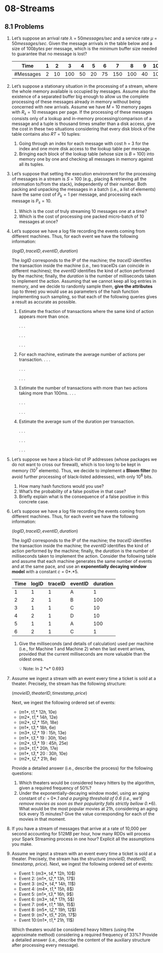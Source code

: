 # 08-Streams

## 8.1 **Problems**

1. Let’s suppose an arrival rate *λ* = 50*messages/sec* and a service rate *µ* = 50*messages/sec*. Given the message arrivals in the table below and a size of 100*bytes* per message, which is the minimum buffer size needed to guarantee that no message is lost?
    
    
    | Time | 1 | 2 | 3 | 4 | 5 | 6 | 7 | 8 | 9 | 10 |
    | --- | --- | --- | --- | --- | --- | --- | --- | --- | --- | --- |
    | #Messages | 2 | 10 | 100 | 50 | 20 | 75 | 150 | 100 | 40 | 10 |
2. Let’s suppose a stationary situation in the processing of a stream, where the whole memory available is occupied by messages. Assume also the existence of a separated buffer big enough to allow us the complete processing of these messages already in memory without being concerned with new arrivals. Assume we have *M* = 10 memory pages with $R_s = 10$ messages per page. If the processing of these messages consists only of a lookup and in-memory processing/comparison of a message and a tuple is thousand times smaller than a disk access, give the cost in these two situations considering that every disk block of the table contains also *RT* = 10 tuples:
    1. Going through an index for each message with cost *h* = 3 for the index and one more disk access to the lookup table per message.
    2. Bringing each block of the lookup table (whose size is *B* = 100) into memory one by one and checking all messages in memory against all its tuples.
3. Let’s suppose that setting the execution environment for the processing of messages in a stream is *S* = 100 (e.g., placing & retrieving all the information to/from the stack), independently of their number. Both packing and unpacking the messages in a batch (i.e., a list of elements) have the same cost of $P_k = 1$ per message, and processing each message is $P_s = 10$.
    1. Which is the cost of truly streaming 10 messages one at a time?
    2. Which is the cost of processing one packed micro-batch of 10 messages at once?
4. Let’s suppose we have a log file recording the events coming from different machines. Thus, for each event we have the following information:
    
    $(logID, traceID, eventID, duration)$
    
    The *logID* corresponds to the IP of the machine; the *traceID* identifies the transaction inside the machine (i.e., two traceIDs can coincide in different machines); the *eventID* identifies the kind of action performed by the machine; finally, the *duration* is the number of milliseconds taken to implement the action. Assuming that we cannot keep all log entries in memory, and we decide to randomly sample them, **give the attributes** (up to three) you would use as parameters of the hash function implementing such sampling, so that each of the following queries gives a result as accurate as possible.
    
    1. Estimate the fraction of transactions where the same kind of action appears more than once.
        
        . . .
        
        . . .
        
        . . .
        
    2. For each machine, estimate the average number of actions per transaction.
    . . .
        
        . . .
        
        . . .
        
    3. Estimate the number of transactions with more than two actions taking more than 100ms.
    . . .
        
        . . .
        
        . . .
        
    4. Estimate the average sum of the duration per transaction.
        
        . . .
        
        . . .
        
        . . .
        
5. Let’s suppose we have a black-list of IP addresses (whose packages we do not want to cross our firewall), which is too long to be kept in memory ($10^7$ elements). Thus, we decide to implement a **Bloom filter** (to avoid further processing of black-listed addresses), with only $10^8$ bits.
    1. How many hash functions would you use?
    2. What’s the probability of a false positive in that case?
    3. Briefly explain what is the consequence of a false positive in this concrete case.
6. Let’s suppose we have a log file recording the events coming from different machines. Thus, for each event we have the following information:
    
    $(logID, traceID, eventID, duration)$
    
    The *logID* corresponds to the IP of the machine; the *traceID* identifies the transaction inside the machine; the *eventID* identifies the kind of action performed by the machine; finally, the *duration* is the number of milliseconds taken to implement the action. Consider the following table and assume that each machine generates the same number of events and at the same pace, and use an **exponentially decaying window model** with a constant *c* = 0*.*5.
    
    | Time | logID | traceID | eventID | duration |
    | --- | --- | --- | --- | --- |
    | 1 | 1 | 1 | A | 1 |
    | 2 | 2 | 1 | B | 100 |
    | 3 | 1 | 1 | C | 10 |
    | 4 | 2 | 1 | D | 10 |
    | 5 | 1 | 1 | A | 100 |
    | 6 | 2 | 1 | C | 1 |
    1. Give the milliseconds (and details of calculation) used per machine (i.e., for Machine 1 and Machine 2) when the last event arrives, provided that the current milliseconds are more valuable than the oldest ones.
        
        <aside>
        💡 Note: ln 2 *≈* 0.693
        
        </aside>
        
7. Assume we ingest a stream with an event every time a ticket is sold at a theater. Precisely, the stream has the following structure:
    
    $(movieID, theaterID, timestamp, price)$
    
    Next, we ingest the following ordered set of events:
    
    - (*m*1*, t*1*,* 12*h,* 10e)
    - (*m*2*, t*1*,* 14*h,* 12e)
    - (*m*2*, t*2*,* 15*h,* 18e)
    - (*m*1*, t*3*,* 18*h,* 6e)
    - (*m*3*, t*2*,* 19 : 15*h,* 13e)
    - (*m*1*, t*3*,* 19 : 30*h,* 10e)
    - (*m*2*, t*3*,* 19 : 45*h,* 25e)
    - (*m*3*, t*1*,* 20*h,* 17e)
    - (*m*1*, t*3*,* 20 : 30*h,* 10e)
    - (*m*2*, t*2*,* 21*h,* 8e)
    
    Provide a detailed answer (i.e., describe the process) for the following questions:
    
    1. Which theaters would be considered heavy hitters by the algorithm, given a required frequency of 50%?
    2. Under the exponentially-decaying window model, using an aging constant of *c* = 0*.*1 and a purging threshold of 0*.*6 (i.e., we’ll remove movies as soon as their popularity falls strictly bellow 0*.*6). What would be the most popular movies at 21h, considering an aging tick every 15 minutes? Give the value corresponding for each of the movies in that moment.
8. If you have a stream of messages that arrive at a rate of 10,000 per second accounting for 512*MB* per hour, how many RDDs will process your Spark Streaming process in one hour? Explicit all the assumptions you make.
9. Assume we ingest a stream with an event every time a ticket is sold at a theater. Precisely, the stream has the structure (*movieID, theaterID, timestamp, price*). Next, we ingest the following ordered set of events:
    - Event 1: (*m*3*, t*4*,* 12*h,* 10$)
    - Event 2: (*m*1*, t*2*,* 13*h,* 17$)
    - Event 3: (*m*2*, t*4*,* 14*h,* 11$)
    - Event 4: (*m*4*, t*1*,* 15*h,* 8$)
    - Event 5: (*m*1*, t*3*,* 16*h,* 9$)
    - Event 6: (*m*3*, t*4*,* 17*h,* 5$)
    - Event 7: (*m*6*, t*1*,* 18*h,* 15$)
    - Event 8: (*m*5*, t*2*,* 19*h,* 12$)
    - Event 9: (*m*7*, t*5*,* 20*h,* 17$)
    - Event 10:(*m*1*, t*1*,* 21*h,* 11$)
    
    Which theaters would be considered heavy hitters (using the approximate method) considering a required frequency of 33%? Provide a detailed answer (i.e., describe the content of the auxiliary structure after processing every message).